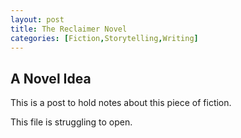 ---layout: posttitle: The Reclaimer Novelcategories: [Fiction,Storytelling,Writing]---## A Novel IdeaThis is a post to hold notes about this piece of fiction. This file is struggling to open. 
